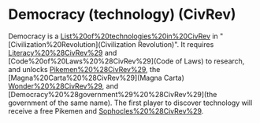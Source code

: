 # Democracy (technology) (CivRev)

Democracy is a [List%20of%20technologies%20in%20CivRev](technology) in "[Civilization%20Revolution](Civilization Revolution)". It requires [Literacy%20%28CivRev%29](Literacy) and [Code%20of%20Laws%20%28CivRev%29](Code of Laws) to research, and unlocks [Pikemen%20%28CivRev%29](Pikemen), the [Magna%20Carta%20%28CivRev%29](Magna Carta) [Wonder%20%28CivRev%29](wonder), and [Democracy%20%28government%29%20%28CivRev%29](the government of the same name).
The first player to discover technology will receive a free Pikemen and [Sophocles%20%28CivRev%29](Sophocles).